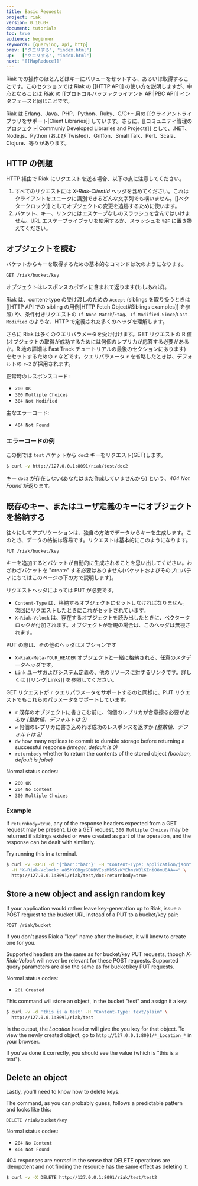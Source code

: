 ```yaml
---
title: Basic Requests
project: riak
version: 0.10.0+
document: tutorials
toc: true
audience: beginner
keywords: [querying, api, http]
prev: ["クエリする", "index.html"]
up:   ["クエリする", "index.html"]
next: "[[MapReduce]]"
---
```


Riak での操作のほとんどはキーにバリューをセットする、あるいは取得することです。このセクションでは Riak の [[HTTP API]] の使い方を説明しますが、中心となることは Riak の [[プロトコルバッファクライアント API|PBC API]] インタフェースと同じことです。

Riak は Erlang、Java、PHP、Python、Ruby、C/C++ 用の [[クライアントライブラリをサポート|Client Libraries]] しています。さらに、[[コミュニティ管理のプロジェクト|Communiy Developed Libraries and Projects]] として、.NET、Node.js、Python (および Twisted)、Griffon、Small Talk、Perl、Scala、Clojure、等々があります。

## HTTP の例題

HTTP 経由で Riak にリクエストを送る場合、以下の点に注意してください。

1. すべてのリクエストには *X-Riak-ClientId* ヘッダを含めてください。これはクライアントをユニークに識別できるどんな文字列でも構いません。[[ベクタークロック]] としてオブジェクトの変更を追跡するために使います。
2. バケット、キー、リンクにはエスケープなしのスラッシュを含んではいけません。URL エスケープライブラリを使用するか、スラッシュを `%2F` に置き換えてください。

## オブジェクトを読む

バケットからキーを取得するための基本的なコマンドは次のようになります。

```
GET /riak/bucket/key
```

オブジェクトはレスポンスのボディに含まれて返ります(もしあれば)。

Riak は、content-type の受け渡しのための `Accept` (siblings を取り扱うときは [[HTTP API での sibling の用例|HTTP Fetch Object#Siblings examples]] を参照) や、条件付きリクエストの `If-None-Match`/`Etag`、`If-Modified-Since`/`Last-Modified` のような、HTTP で定義された多くのヘッダを理解します。

さらに Riak は多くのクエリパラメータを受け付けます。GET リクエストの R 値 (オブジェクトの取得が成功するためには何個のレプリカが応答する必要があるか。R 地の詳細は Fast Track チュートリアルの最後のセクションにあります) をセットするための `r` などです。クエリパラメータ `r` を省略したときは、デフォルトの `r=2` が採用されます。

正常時のレスポンスコード:

* `200 OK`
* `300 Multiple Choices`
* `304 Not Modified`

主なエラーコード:

* `404 Not Found`

### エラーコードの例

この例では `test` バケットから `doc2` キーをリクエスト(GET)します。

```bash
$ curl -v http://127.0.0.1:8091/riak/test/doc2
```

キー `doc2` が存在しない(あなたはまだ作成していませんから) という、*404 Not Found* が返ります。

## 既存のキー、またはユーザ定義のキーにオブジェクトを格納する

往々にしてアプリケーションは、独自の方法でデータからキーを生成します。このとき、データの格納は容易です。リクエストは基本的にこのようになります。

```
PUT /riak/bucket/key
```

キーを追加するとバケットが自動的に生成されることを思い出してください。わざわざバケットを "create" する必要はありません(バケットおよびそのプロパティにちてはこのページの下の方で説明します)。

リクエストヘッダによっては PUT が必要です。

* `Content-Type` は、格納するオブジェクトにセットしなければなりません。次回にリクエストしたときにこれがセットされています。
* `X-Riak-Vclock` は、存在するオブジェクトを読み出したときに、ベクタークロックが付加されます。オブジェクトが新規の場合は、このヘッダは無視されます。

PUT の際は、その他のヘッダはオプションです

* `X-Riak-Meta-YOUR_HEADER` オブジェクトと一緒に格納される、任意のメタデータヘッダです。
* `Link` ユーザおよびシステム定義の、他のリソースに対するリンクです。詳しくは [[リンク|Links]] を参照してください。

GET リクエストが `r` クエリパラメータをサポートするのと同様に、PUT リクエストでもこれらのパラメータをサポートしています。

* `r` 既存のオブジェクトに書きこむ前に、何個のレプリカが合意擦る必要があるか *(整数値、デフォルトは 2)*
* `w` 何個のレプリカに書き込めれば成功のレスポンスを返すか *(整数値、デフォルトは 2)*
* `dw` how many replicas to commit to durable storage before returning a successful response *(integer, default is 0)*
* `returnbody` whether to return the contents of the stored object *(boolean, default is false)*

Normal status codes:

* `200 OK`
* `204 No Content`
* `300 Multiple Choices`

### Example

If `returnbody=true`, any of the response headers expected from a GET request may be present. Like a GET request, `300 Multiple Choices` may be returned if siblings existed or were created as part of the operation, and the response can be dealt with similarly.

Try running this in a terminal.

```bash
$ curl -v -XPUT -d '{"bar":"baz"}' -H "Content-Type: application/json" \
  -H "X-Riak-Vclock: a85hYGBgzGDKBVIszMk55zKYEhnzWBlKIniO8mUBAA==" \
  http://127.0.0.1:8091/riak/test/doc?returnbody=true
```

## Store a new object and assign random key

If your application would rather leave key-generation up to Riak, issue a POST request to the bucket URL instead of a PUT to a bucket/key pair:

```
POST /riak/bucket
```

If you don't pass Riak a "key" name after the bucket, it will know to create one for you.

Supported headers are the same as for bucket/key PUT requests, though *X-Riak-Vclock* will never be relevant for these POST requests.  Supported query parameters are also the same as for bucket/key PUT requests.

Normal status codes:

* `201 Created`

This command will store an object, in the bucket "test" and assign it a key:

```bash
$ curl -v -d 'this is a test' -H "Content-Type: text/plain" \
  http://127.0.0.1:8091/riak/test
```

In the output, the *Location* header will give the you key for that object. To view the newly created object, go to `http://127.0.0.1:8091/*_Location_*` in your browser.

If you've done it correctly, you should see the value (which is "this is a test").

## Delete an object

Lastly, you'll need to know how to delete keys.

The command, as you can probably guess, follows a predictable pattern and looks like this:

```
DELETE /riak/bucket/key
```

Normal status codes:

* `204 No Content`
* `404 Not Found`

404 responses are _normal_ in the sense that DELETE operations are idempotent and not finding the resource has the same effect as deleting it.

```bash
$ curl -v -X DELETE http://127.0.0.1:8091/riak/test/test2
```

